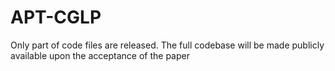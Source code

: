 # APT-CGLP
Only part of code files are released.  The full codebase will be made publicly available upon the acceptance of the paper
